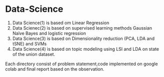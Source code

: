 # Data-Science
1. Data Science(1) is based om Linear Regression
2. Data Scienec(2) is based on supervised learning methods Gaussian Naïve Bayes and logistic regression
3. Data Science(3) is based on Dimensionality reduction (PCA, LDA and tSNE) and SVMs
4. Data Science(4) is based on topic modeling using LSI and LDA on state of the union dataset. 

Each directory consist of problem statement,code implemented on google colab and final report based on the observation. 
